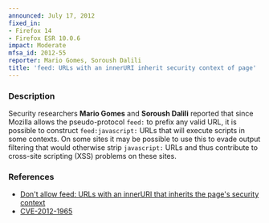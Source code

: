 ```yaml
---
announced: July 17, 2012
fixed_in:
- Firefox 14
- Firefox ESR 10.0.6
impact: Moderate
mfsa_id: 2012-55
reporter: Mario Gomes, Soroush Dalili
title: 'feed: URLs with an innerURI inherit security context of page'
---
```


<h3>Description</h3>

<p>Security researchers <strong>Mario Gomes</strong> and <strong>Soroush
Dalili</strong> reported that since Mozilla allows the pseudo-protocol <code>feed:</code> to prefix any valid URL, it is possible to construct <code>feed:javascript:</code> URLs that will execute scripts in some contexts. On some sites it may be possible to use this to evade output filtering that would otherwise strip <code>javascript:</code> URLs and thus contribute to cross-site scripting (XSS) problems on these sites.
</p>


<h3>References</h3>

<ul>
  <li><a href="https://bugzilla.mozilla.org/show_bug.cgi?id=758990">
      Don't allow feed: URLs with an innerURI that inherits the page's security
context</a></li>
  <li><a href="http://cve.mitre.org/cgi-bin/cvename.cgi?name=CVE-2012-1965" class="ex-ref">CVE-2012-1965</a></li>
</ul>



